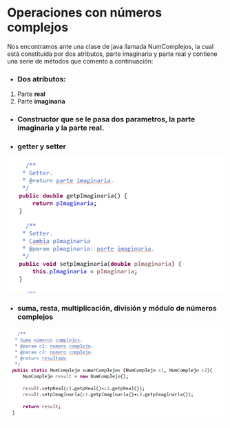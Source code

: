 # Operaciones con números complejos
Nos encontramos ante una clase de java llamada NumComplejos, la cual está constituida por dos atributos, parte imaginaria y parte real
y contiene una serie de métodos que comento a continuación:

* <h3>Dos atributos:
1. Parte **real**
2. Parte **imaginaria**
* <h3>Constructor que se le pasa dos parametros, la parte imaginaria y la parte real.
* <h3>getter y setter
![getter y setter](https://github.com/javiermolinamaqueda/Entornos/blob/master/Complejos/getYset.PNG)
* <h3>suma, resta, multiplicación, división y módulo de números complejos
![ejemplo suma](https://github.com/javiermolinamaqueda/Entornos/blob/master/Complejos/suma.PNG)
